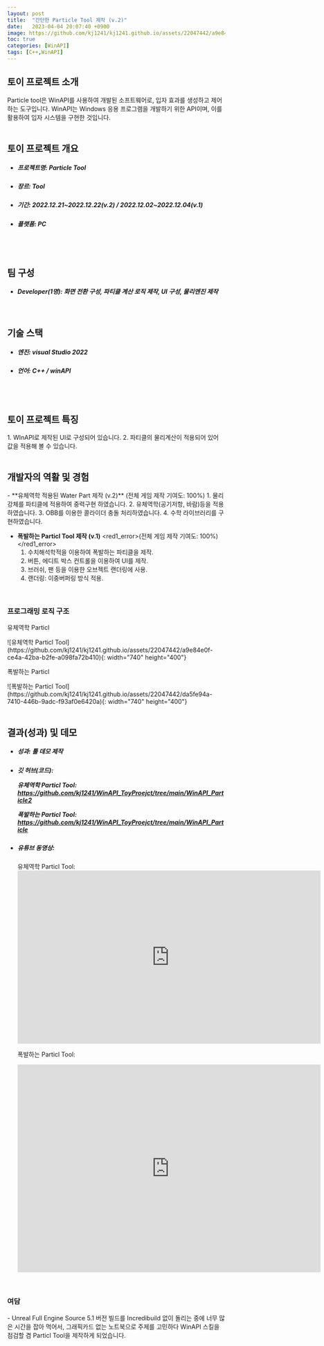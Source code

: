 ```yaml
---
layout: post
title:  "간단한 Particle Tool 제작 (v.2)"
date:   2023-04-04 20:07:40 +0900
image: https://github.com/kj1241/kj1241.github.io/assets/22047442/a9e84e0f-ce4a-42ba-b2fe-a098fa72b410
toc: true
categories: [WinAPI]
tags: [C++,WinAPI]
---
```


<h2><green1_h2> 토이 프로젝트 소개 </green1_h2></h2>
Particle tool은 WinAPI를 사용하여 개발된 소프트웨어로, 입자 효과를 생성하고 제어하는 도구입니다.  
WinAPI는 Windows 응용 프로그램을 개발하기 위한 API이며, 이를 활용하여 입자 시스템을 구현한 것입니다.  

<br>
<br>
<h2><green1_h2> 토이 프로젝트 개요 </green1_h2></h2><ul>
<li><h5><green1_h5>프로젝트명: </green1_h5><span> Particle Tool </span></h5></li>
<li><h5><green1_h5>장르: </green1_h5><span> Tool </span></h5></li>
<li><h5><green1_h5>기간: </green1_h5><span> 2022.12.21~2022.12.22(v.2) / 2022.12.02~2022.12.04(v.1)</span></h5></li>
<li><h5><green1_h5>플랫폼: </green1_h5><span> PC </span></h5></li></ul>


<br>
<br>
<h2><green1_h2> 팀 구성 </green1_h2></h2><ul> 
<li><h5><green1_h5>Developer(1명): </green1_h5><span> 화면 전환 구성, 파티클 계산 로직 제작, UI 구성, 물리엔진 제작 </span></h5></li>
</ul>

<br>
<h2><green1_h2> 기술 스택 </green1_h2></h2><ul>
<li><h5><green1_h5>엔진: </green1_h5><span> visual Studio 2022 </span></h5></li>
<li><h5><green1_h5>언어: </green1_h5><span> C++ / winAPI   </span></h5></li>
</ul>

<br>
<br>
<h2 ><green1_h2> 토이 프로젝트 특징 </green1_h2></h2>
1. WInAPI로 제작된 UI로 구성되어 있습니다.
2. 파티클의 물리계산이 적용되어 있어 값을 적용해 볼 수 있습니다.

<br>
<br>
<h2><green1_h2> 개발자의 역활 및 경험 </green1_h2></h2>
- **유체역학 적용된 Water Part 제작 (v.2)** <span><red1_error>(전체 게임 제작 기여도: 100%)</red1_error></span>
    1. 물리 강체를 파티클에 적용하여 중력구현 하였습니다.
    2. 유체역학(공기저항, 바람)등을 적용하였습니다.
    3. OBB를 이용한 콜라이더 충돌 처리하였습니다.
    4. 수학 라이브러리를 구현하였습니다.
 

- **폭발하는 Particl Tool 제작 (v.1)** <span><red1_error>(전체 게임 제작 기여도: 100%)</red1_error></span>
    1. 수치해석학적을 이용하여 폭발하는 파티클을 제작.
    2. 버튼, 에디트 박스 컨트롤을 이용하여 UI를 제작.
    3. 브러쉬, 팬 등을 이용한 오브젝트 랜더링에 사용.
    4. 랜더링: 이중버퍼링 방식 적용.



<br>
<h3><green1_h3> 프로그래밍 로직 구조 </green1_h3></h3>
<p><green1_h5>유체역학 Particl</green1_h5></p>
![유체역학 Particl Tool](https://github.com/kj1241/kj1241.github.io/assets/22047442/a9e84e0f-ce4a-42ba-b2fe-a098fa72b410){: width="740" height="400"}

<p><green1_h5>폭발하는 Particl</green1_h5></p>
![폭발하는 Particl Tool](https://github.com/kj1241/kj1241.github.io/assets/22047442/da5fe94a-7410-446b-9adc-f93af0e6420a){: width="740" height="400"}



<br>
<br>
<h2><green1_h2> 결과(성과) 및 데모 </green1_h2></h2>
<ul>
<li><h5><green1_h5>성과: </green1_h5><span> 툴 데모 제작 </span></h5></li>
<li><h5><green1_h5>깃 허브(코드): </green1_h5>
<p> 유체역학 Particl Tool: <a href="https://github.com/kj1241/WinAPI_ToyProejct/tree/main/WinAPI_Particle2">https://github.com/kj1241/WinAPI_ToyProejct/tree/main/WinAPI_Particle2</a>

폭발하는 Particl Tool: <a href="https://github.com/kj1241/WinAPI_ToyProejct/tree/main/WinAPI_Particle">https://github.com/kj1241/WinAPI_ToyProejct/tree/main/WinAPI_Particle</a> </p></h5></li>
<li><h5><green1_h5>유튜브 동영상: </green1_h5></h5> 
유체역학 Particl Tool: 
<iframe width="700" height="400" src="https://www.youtube.com/embed/WWH5v5rbWY0" title="ParticleToyProjcet2(WInAPI)" frameborder="0" allow="accelerometer; autoplay; clipboard-write; encrypted-media; gyroscope; picture-in-picture; web-share" allowfullscreen></iframe>


폭발하는 Particl Tool: 
<iframe width="700" height="480" src="https://www.youtube.com/embed/0KmnYV9FBWs" title="ParticleToyProjcet(WinAPI)" frameborder="0" allow="accelerometer; autoplay; clipboard-write; encrypted-media; gyroscope; picture-in-picture; web-share" allowfullscreen></iframe>
</li>
</ul>


<br>
<h3><green1_h3> 여담 </green1_h3></h3>
- Unreal Full Engine Source 5.1 버전 빌드를 Incredibuild 없이 돌리는 중에 너무 많은 시간을 잡아 먹어서, 그래픽카드 없는 노트북으로 주제를 고민하다 WinAPI 스킬을 점검할 겸 Particl Tool을 제작하게 되었습니다.



